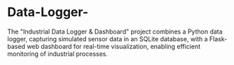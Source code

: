 # Data-Logger-
The "Industrial Data Logger &amp; Dashboard" project combines a Python data logger, capturing simulated sensor data in an SQLite database, with a Flask-based web dashboard for real-time visualization, enabling efficient monitoring of industrial processes.
